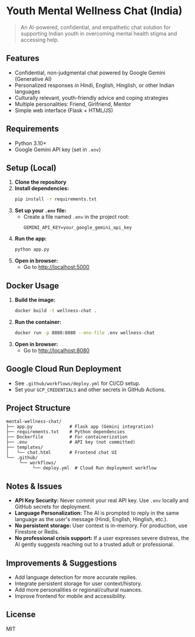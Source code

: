 # Youth Mental Wellness Chat (India)

> An AI-powered, confidential, and empathetic chat solution for supporting Indian youth in overcoming mental health stigma and accessing help.

## Features

- Confidential, non-judgmental chat powered by Google Gemini (Generative AI)
- Personalized responses in Hindi, English, Hinglish, or other Indian languages
- Culturally relevant, youth-friendly advice and coping strategies
- Multiple personalities: Friend, Girlfriend, Mentor
- Simple web interface (Flask + HTML/JS)

## Requirements

- Python 3.10+
- Google Gemini API key (set in `.env`)

## Setup (Local)

1. **Clone the repository**
2. **Install dependencies:**
   ```sh
   pip install -r requirements.txt
   ```
3. **Set up your `.env` file:**
   - Create a file named `.env` in the project root:
     ```
     GEMINI_API_KEY=your_google_gemini_api_key
     ```
4. **Run the app:**
   ```sh
   python app.py
   ```
5. **Open in browser:**
   - Go to [http://localhost:5000](http://localhost:5000)

## Docker Usage

1. **Build the image:**
   ```sh
   docker build -t wellness-chat .
   ```
2. **Run the container:**
   ```sh
   docker run -p 8080:8080 --env-file .env wellness-chat
   ```
3. **Open in browser:**
   - Go to [http://localhost:8080](http://localhost:8080)

## Google Cloud Run Deployment

- See `.github/workflows/deploy.yml` for CI/CD setup.
- Set your `GCP_CREDENTIALS` and other secrets in GitHub Actions.

## Project Structure

```
mental-wellness-chat/
├── app.py              # Flask app (Gemini integration)
├── requirements.txt    # Python dependencies
├── Dockerfile          # For containerization
├── .env                # API key (not committed)
├── templates/
│   └── chat.html       # Frontend chat UI
└── .github/
	 └── workflows/
		  └── deploy.yml  # Cloud Run deployment workflow
```

## Notes & Issues

- **API Key Security:** Never commit your real API key. Use `.env` locally and GitHub secrets for deployment.
- **Language Personalization:** The AI is prompted to reply in the same language as the user's message (Hindi, English, Hinglish, etc.).
- **No persistent storage:** User context is in-memory. For production, use Firestore or Redis.
- **No professional crisis support:** If a user expresses severe distress, the AI gently suggests reaching out to a trusted adult or professional.

## Improvements & Suggestions

- Add language detection for more accurate replies.
- Integrate persistent storage for user context/history.
- Add more personalities or regional/cultural nuances.
- Improve frontend for mobile and accessibility.

## License

MIT

